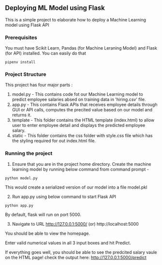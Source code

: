 ## Deploying ML Model using Flask

This is a simple project to elaborate how to deploy a Machine Learning model using Flask API

### Prerequisites

You must have Scikit Learn, Pandas (for Machine Leraning Model) and Flask (for API) installed.
You can easily do that

```
pipenv install
```

### Project Structure

This project has four major parts :

1. model.py - This contains code fot our Machine Learning model to predict employee salaries absed on training data in 'hiring.csv' file.
2. app.py - This contains Flask APIs that receives employee details through GUI or API calls, computes the precited value based on our model and returns it.
3. template - This folder contains the HTML template (index.html) to allow user to enter employee detail and displays the predicted employee salary.
4. static - This folder contains the css folder with style.css file which has the styling required for out index.html file.

### Running the project

1. Ensure that you are in the project home directory. Create the machine learning model by running below command from command prompt -

```
python model.py
```

This would create a serialized version of our model into a file model.pkl

2. Run app.py using below command to start Flask API

```
python app.py
```

By default, flask will run on port 5000.

3. Navigate to URL http://127.0.0.1:5000/ (or) http://localhost:5000

You should be able to view the homepage.

Enter valid numerical values in all 3 input boxes and hit Predict.

If everything goes well, you should be able to see the predcited salary vaule on the HTML page!
check the output here: http://127.0.0.1:5000/predict
